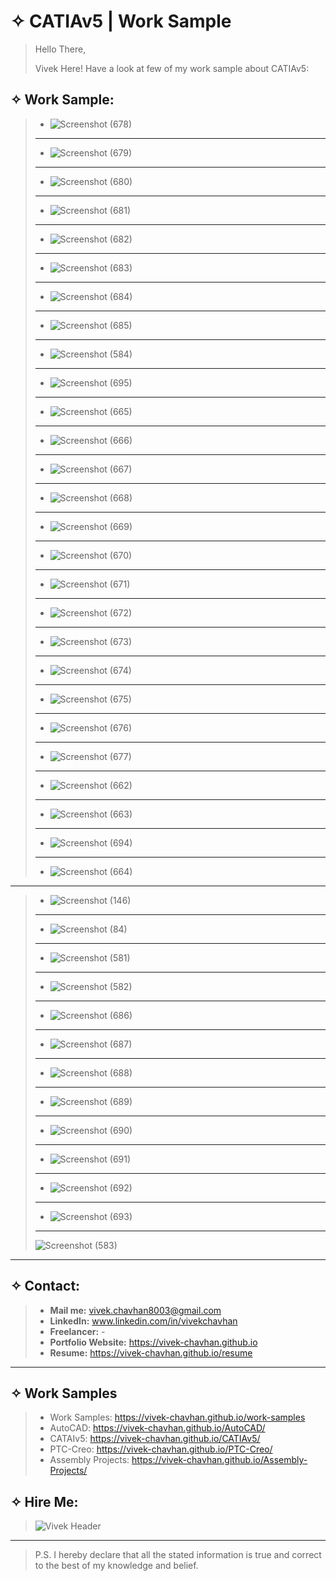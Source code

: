 # &#10023; CATIAv5 | Work Sample

> Hello There,
> 
> Vivek Here! Have a look at few of my work sample about CATIAv5:
> 


## &#10023; Work Sample:
> * ![Screenshot (678)](https://user-images.githubusercontent.com/83652490/117566057-12cd5780-b0d2-11eb-9f72-e9eb5197c8ec.png)
> ---
> * ![Screenshot (679)](https://user-images.githubusercontent.com/83652490/117566059-14971b00-b0d2-11eb-9717-12e9c545e14c.png)
> ---
> * ![Screenshot (680)](https://user-images.githubusercontent.com/83652490/117566061-15c84800-b0d2-11eb-880b-859e7cdcadff.png)
> ---
> * ![Screenshot (681)](https://user-images.githubusercontent.com/83652490/117566073-1cef5600-b0d2-11eb-91bd-0f378d1e30c4.png)
> ---
> * ![Screenshot (682)](https://user-images.githubusercontent.com/83652490/117566075-1eb91980-b0d2-11eb-810a-709054e49f55.png)
> ---
> * ![Screenshot (683)](https://user-images.githubusercontent.com/83652490/117566080-24166400-b0d2-11eb-8f3a-a3b50a0b5a90.png)
> ---
> * ![Screenshot (684)](https://user-images.githubusercontent.com/83652490/117566081-25e02780-b0d2-11eb-863d-0f56befcd79a.png)
> ---
> * ![Screenshot (685)](https://user-images.githubusercontent.com/83652490/117566082-2678be00-b0d2-11eb-86a2-91b1cef88d7a.png)
> ---
> * ![Screenshot (584)](https://user-images.githubusercontent.com/83652490/117566022-ef0a1180-b0d1-11eb-9f5e-ed5036360752.png)
> ---
> * ![Screenshot (695)](https://user-images.githubusercontent.com/83652490/117566009-e0235f00-b0d1-11eb-8053-7da0bf431742.png)
> ---
> * ![Screenshot (665)](https://user-images.githubusercontent.com/83652490/117566029-f7fae300-b0d1-11eb-919f-002d9a5621d4.png)
> ---
> * ![Screenshot (666)](https://user-images.githubusercontent.com/83652490/117566032-fe895a80-b0d1-11eb-976d-77d1b0440e1a.png)
> ---
> * ![Screenshot (667)](https://user-images.githubusercontent.com/83652490/117566037-00ebb480-b0d2-11eb-8ccb-9da21c0dfc0c.png)
> ---
> * ![Screenshot (668)](https://user-images.githubusercontent.com/83652490/117566038-021ce180-b0d2-11eb-981d-c76aa145f80f.png)
> ---
> * ![Screenshot (669)](https://user-images.githubusercontent.com/83652490/117566039-03e6a500-b0d2-11eb-9da9-5a5f0a000859.png)
> ---
> * ![Screenshot (670)](https://user-images.githubusercontent.com/83652490/117566041-047f3b80-b0d2-11eb-9d67-c6825188847b.png)
> ---
> * ![Screenshot (671)](https://user-images.githubusercontent.com/83652490/117566044-05b06880-b0d2-11eb-80d1-71d2f16a408c.png)
> ---
> * ![Screenshot (672)](https://user-images.githubusercontent.com/83652490/117566045-0648ff00-b0d2-11eb-821d-6fadc436e2bb.png)
> ---
> * ![Screenshot (673)](https://user-images.githubusercontent.com/83652490/117566046-077a2c00-b0d2-11eb-8aea-a989cbc8c227.png)
> ---
> * ![Screenshot (674)](https://user-images.githubusercontent.com/83652490/117566049-0812c280-b0d2-11eb-89cd-cfc304f0214e.png)
> ---
> * ![Screenshot (675)](https://user-images.githubusercontent.com/83652490/117566050-0943ef80-b0d2-11eb-994c-3e3e120b5c3e.png)
> ---
> * ![Screenshot (676)](https://user-images.githubusercontent.com/83652490/117566051-0c3ee000-b0d2-11eb-8029-7dbbd99521ad.png)
> ---
> * ![Screenshot (677)](https://user-images.githubusercontent.com/83652490/117566055-0e08a380-b0d2-11eb-881c-4243c556486d.png)
> ---
> * ![Screenshot (662)](https://user-images.githubusercontent.com/83652490/117566026-f3362f00-b0d1-11eb-9abc-b4b856795189.png)
> ---
> * ![Screenshot (663)](https://user-images.githubusercontent.com/83652490/117566027-f4675c00-b0d1-11eb-9b93-2185e2ee709a.png)
> ---
> * ![Screenshot (694)](https://user-images.githubusercontent.com/83652490/117566008-de599b80-b0d1-11eb-9639-f3df8d239ff4.png)
> ---
> * ![Screenshot (664)](https://user-images.githubusercontent.com/83652490/117566028-f6311f80-b0d1-11eb-971a-3373ee08e9d7.png)
---
> * ![Screenshot (146)](https://user-images.githubusercontent.com/83652490/117566012-e44f7c80-b0d1-11eb-8fef-649a216e0b82.png)
> ---
> * ![Screenshot (84)](https://user-images.githubusercontent.com/83652490/117566010-e1548c00-b0d1-11eb-8201-e7f02f17c80d.png)
> ---
> * ![Screenshot (581)](https://user-images.githubusercontent.com/83652490/117566013-e6194000-b0d1-11eb-9d1d-32ec501781bd.png)
> ---
> * ![Screenshot (582)](https://user-images.githubusercontent.com/83652490/117566016-e74a6d00-b0d1-11eb-83f3-8c47c7b0e9a0.png)
> ---
> * ![Screenshot (686)](https://user-images.githubusercontent.com/83652490/117565983-c5e98100-b0d1-11eb-8fcf-26e6e65e1bfb.png)
> ---
> * ![Screenshot (687)](https://user-images.githubusercontent.com/83652490/117565986-c97d0800-b0d1-11eb-88f4-c1efd1c13e8a.png)
> ---
> * ![Screenshot (688)](https://user-images.githubusercontent.com/83652490/117565989-cb46cb80-b0d1-11eb-97e5-35ab4c6c3340.png)
> ---
> * ![Screenshot (689)](https://user-images.githubusercontent.com/83652490/117565994-ce41bc00-b0d1-11eb-9567-05298f828021.png)
> ---
> * ![Screenshot (690)](https://user-images.githubusercontent.com/83652490/117565995-cf72e900-b0d1-11eb-80bf-236a5aa56cdd.png)
> ---
> * ![Screenshot (691)](https://user-images.githubusercontent.com/83652490/117565998-d1d54300-b0d1-11eb-8cfb-6c3d49df399e.png)
> ---
> * ![Screenshot (692)](https://user-images.githubusercontent.com/83652490/117566000-d39f0680-b0d1-11eb-9d78-f687b330e381.png)
> ---
> * ![Screenshot (693)](https://user-images.githubusercontent.com/83652490/117566001-d568ca00-b0d1-11eb-8537-812a04d4f789.png)
> ---
> ![Screenshot (583)](https://user-images.githubusercontent.com/83652490/117566018-eb768a80-b0d1-11eb-9b47-66238415649a.png)

---


## &#10023; Contact:

> * **Mail me:** vivek.chavhan8003@gmail.com
> * **LinkedIn:** www.linkedin.com/in/vivekchavhan
> * **Freelancer:** -
> * **Portfolio Website:** https://vivek-chavhan.github.io
> * **Resume:** https://vivek-chavhan.github.io/resume
> 
---
 
## &#10023; Work Samples
> * Work Samples: https://vivek-chavhan.github.io/work-samples
> * AutoCAD: https://vivek-chavhan.github.io/AutoCAD/
> * CATAIv5: https://vivek-chavhan.github.io/CATIAv5/
> * PTC-Creo: https://vivek-chavhan.github.io/PTC-Creo/
> * Assembly Projects: https://vivek-chavhan.github.io/Assembly-Projects/


## &#10023; Hire Me:
> ![Vivek Header](https://user-images.githubusercontent.com/83652490/117562356-0211e700-b0bc-11eb-9cba-e56b4dea9a80.png)
---
> P.S. I hereby declare that all the stated information is true and correct to the best of my knowledge and belief. 

